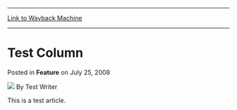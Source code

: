 
---
[Link to Wayback Machine](https://web.archive.org/web/20211025045021/https://magic.wizards.com/en/articles/archive/feature/test-column-2008-07-25)

[_metadata_:wayback_url]:- "https://magic.wizards.com/en/articles/archive/feature/test-column-2008-07-25"
[_metadata_:wayback_raw_url]:- "https://web.archive.org/web/20211025045021id_/https://magic.wizards.com/en/articles/archive/feature/test-column-2008-07-25"
[_metadata_:wayback_capture_timestamp]:- "2021-10-25 04:50:21+00:00"
[_metadata_:description]:- "This is a test article."
[_metadata_:generator]:- "Drupal 7 (http://drupal.org)"
[_metadata_:publish_date]:- "2008-07-25"
---


Test Column
===========



 Posted in **Feature**
 on July 25, 2008 






![](https://media.magic.wizards.com/styles/auth_small/public/generic-avatar-150_347.png)
By Test Writer











This is a test article.







